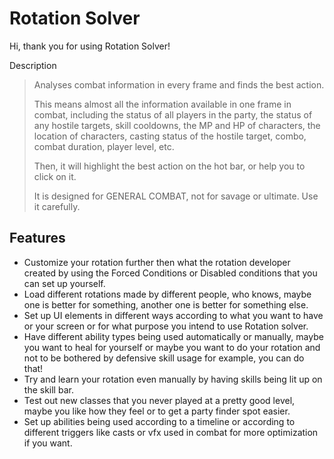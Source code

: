 # Rotation Solver

Hi, thank you for using Rotation Solver!

Description

> Analyses combat information in every frame and finds the best action.
>
> This means almost all the information available in one frame in combat, including the status of all players in the party, the status of any hostile targets, skill cooldowns, the MP and HP of characters, the location of characters, casting status of the hostile target, combo, combat duration, player level, etc.
>
> Then, it will highlight the best action on the hot bar, or help you to click on it.
>
> It is designed for GENERAL COMBAT, not for savage or ultimate. Use it carefully.

## Features

- Customize your rotation further then what the rotation developer created by using the Forced Conditions or Disabled conditions that you can set up yourself.
- Load different rotations made by different people, who knows, maybe one is better for something, another one is better for something else.
- Set up UI elements in different ways according to what you want to have or your screen or for what purpose you intend to use Rotation solver.
- Have different ability types being used automatically or manually, maybe you want to heal for yourself or maybe you want to do your rotation and not to be bothered by defensive skill usage for example, you can do that!
- Try and learn your rotation even manually by having skills being lit up on the skill bar.
- Test out new classes that you never played at a pretty good level, maybe you like how they feel or to get a party finder spot easier. 
- Set up abilities being used according to a timeline or according to different triggers like casts or vfx used in combat for more optimization if you want.